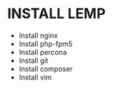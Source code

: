 INSTALL LEMP 
===============

* Install nginx
* Install php-fpm5
* Install percona
* Install git
* Install composer
* Install vim

